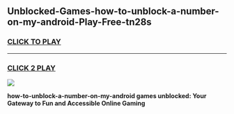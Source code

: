 
## Unblocked-Games-how-to-unblock-a-number-on-my-android-Play-Free-tn28s
<h3>
<a href="https://premium76.site?title=how-to-unblock-a-number-on-my-android&ref=18A1">CLICK TO PLAY</a></h3>
<hr>

<h3>
<a href="https://premium76.site?title=how-to-unblock-a-number-on-my-android&ref=18A1">CLICK 2 PLAY</a>
  
</h3>

<a href="https://premium76.site?title=how-to-unblock-a-number-on-my-android&ref=18A1"><img src="https://clearcache.store/games.png"></a>


**how-to-unblock-a-number-on-my-android games unblocked: Your Gateway to Fun and Accessible Online Gaming**
